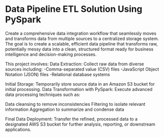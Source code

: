 # Data Pipeline ETL Solution Using PySpark
Create a comprehensive data integration workflow that seamlessly moves and transforms data from multiple sources to a centralized storage system. The goal is to create a scalable, efficient data pipeline that transforms raw, potentially messy data into a clean, structured format ready for business intelligence and decision-making processes.

This project involves:
Data Extraction: Collect raw data from diverse sources including:
-Comma-separated value (CSV) files
-JavaScript Object Notation (JSON) files
-Relational database systems

Initial Storage: Temporarily store source data in an Amazon S3 bucket for initial processing.
Data Transformation with PySpark: Execute advanced data processing techniques such as:

Data cleansing to remove inconsistencies
Filtering to isolate relevant information
Aggregation to summarize and condense data

Final Data Deployment: Transfer the refined, processed data to a designated AWS S3 bucket for further analysis, reporting, or downstream applications.

